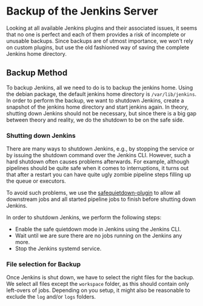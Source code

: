 # Backup of the Jenkins Server

Looking at all available Jenkins plugins and their associated issues, it seems
that no one is perfect and each of them provides a risk of incomplete or
unusable backups. Since backups are of utmost importance, we won't rely on
custom plugins, but use the old fashioned way of saving the complete Jenkins
home directory.


## Backup Method

To backup Jenkins, all we need to do is to backup the jenkins home. Using the
debian package, the default jenkins home directory is `/var/lib/jenkins`. In
order to perform the backup, we want to shutdown Jenkins, create a snapshot of
the jenkins home directory and start jenkins again. In theory, shutting down
Jenkins should not be necessary, but since there is a big gap between theory
and reality, we do the shutdown to be on the safe side.


### Shutting down Jenkins

There are many ways to shutdown Jenkins, e.g., by stopping the service or by
issuing the shutdown command over the Jenkins CLI. However, such a hard shutdown
often causes problems afterwards. For example, although pipelines should be
quite safe when it comes to interruptions, it turns out that after a restart
you can have quite ugly zombie pipeline steps filling up the queue or executors.

To avoid such problems, we use the
[safequietdown-plugin](https://github.com/seeraven/safequietdown-plugin) to
allow all downstream jobs and all started pipeline jobs to finish before
shutting down Jenkins.

In order to shutdown Jenkins, we perform the following steps:

  - Enable the safe quietdown mode in Jenkins using the Jenkins CLI.
  - Wait until we are sure there are no jobs running on the Jenkins any more.
  - Stop the Jenkins systemd service.


### File selection for Backup

Once Jenkins is shut down, we have to select the right files for the backup.
We select all files except the `workspace` folder, as this should contain only
left-overs of jobs. Depending on you setup, it might also be reasonable to
exclude the `log` and/or `logs` folders.


